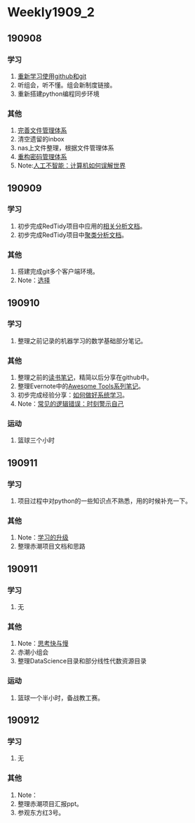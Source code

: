 # Weekly1909_2

## 190908

### 学习

1. [重新学习使用github和git](https://github.com/YiguoWang/Domybest/blob/master/600%20-%20%E5%96%84%E7%94%A8%E5%88%A9%E5%99%A8/Git%E5%AD%A6%E4%B9%A0%E7%AC%94%E8%AE%B0.md)
2. 听组会，听不懂。组会新制度链接。
3. 重新搭建python编程同步环境



### 其他

1. [完善文件管理体系](https://github.com/YiguoWang/Domybest/blob/master/600%20-%20%E5%96%84%E7%94%A8%E5%88%A9%E5%99%A8/%E5%A6%82%E4%BD%95%E5%81%9A%E5%A5%BD%E6%96%87%E4%BB%B6%E7%AE%A1%E7%90%86.md)
2. 清空遗留的inbox
3. nas上文件整理，根据文件管理体系
4. [重构密码管理体系](https://github.com/YiguoWang/Domybest/blob/master/600%20-%20%E5%96%84%E7%94%A8%E5%88%A9%E5%99%A8/%E5%A6%82%E4%BD%95%E5%81%9A%E5%A5%BD%E5%AF%86%E7%A0%81%E7%AE%A1%E7%90%86.md)
5. Note:[人工不智能：计算机如何误解世界](https://github.com/YiguoWang/Domybest/blob/master/700%20-%20Reading%20List/191008%20-%E3%80%8A%E4%BA%BA%E5%B7%A5%E4%B8%8D%E6%99%BA%E8%83%BD%EF%BC%9A%E8%AE%A1%E7%AE%97%E6%9C%BA%E5%A6%82%E4%BD%95%E8%AF%AF%E8%A7%A3%E4%B8%96%E7%95%8C%E3%80%8B.md)



## 190909

### 学习

1. 初步完成RedTidy项目中应用的[相关分析文档](https://github.com/YiguoWang/Domybest/blob/master/500%20-%20RedTidyProject/%E7%9B%B8%E5%85%B3%E5%88%86%E6%9E%90.md)。
2. 初步完成RedTidy项目中[聚类分析文档](https://github.com/YiguoWang/Domybest/blob/master/500%20-%20RedTidyProject/%E8%81%9A%E7%B1%BB%E5%88%86%E6%9E%90.md)。

### 其他

1. 搭建完成git多个客户端环境。
2. Note：[选择](https://github.com/YiguoWang/Domybest/blob/master/700%20-%20Reading%20List/191009%20-%E3%80%8A%E9%80%89%E6%8B%A9%E3%80%8B.md)



## 190910

### 学习

1. 整理之前记录的机器学习的数学基础部分笔记。

### 其他

1. 整理之前的[读书笔记](https://github.com/YiguoWang/Domybest/tree/master/700%20-%20Reading%20List)，精简以后分享在github中。
2. 整理Evernote中的[Awesome Tools系列笔记](https://github.com/YiguoWang/Domybest/blob/master/600%20-%20%E5%96%84%E7%94%A8%E5%88%A9%E5%99%A8/Awesome%20tools.md)。
3. 初步完成经验分享：[如何做好系统学习](https://github.com/YiguoWang/Domybest/blob/master/600%20-%20%E5%96%84%E7%94%A8%E5%88%A9%E5%99%A8/%E5%A6%82%E4%BD%95%E5%81%9A%E5%A5%BD%E7%B3%BB%E7%BB%9F%E5%AD%A6%E4%B9%A0.md)。
4. Note：[常见的逻辑错误：时刻警示自己](https://github.com/YiguoWang/Domybest/blob/master/700%20-%20Reading%20List/191010%20-%20%E2%80%9C%E5%B8%B8%E8%A7%81%E7%9A%84%E9%80%BB%E8%BE%91%E9%94%99%E8%AF%AF%E2%80%9D.md)

### 运动

1. 篮球三个小时


## 190911

### 学习

1. 项目过程中对python的一些知识点不熟悉，用的时候补充一下。

### 其他

1. Note：[学习的升级](https://github.com/YiguoWang/Domybest/blob/master/700%20-%20Reading%20List/191011%20-%E3%80%8A%E5%AD%A6%E4%B9%A0%E7%9A%84%E5%8D%87%E7%BA%A7%E3%80%8B.md)
2. 整理赤潮项目文档和思路

## 190911

### 学习

1. 无

### 其他

1. Note：[思考快与慢](https://github.com/YiguoWang/Domybest/blob/master/700%20-%20Reading%20List/191012%20-%E3%80%8A%E6%80%9D%E8%80%83%E5%BF%AB%E4%B8%8E%E6%85%A2%E3%80%8B.md)
2. 赤潮小组会
3. 整理DataScience目录和部分线性代数资源目录

### 运动

1. 篮球一个半小时，备战教工赛。

## 190912

### 学习

1. 无

### 其他

1. Note：
2. 整理赤潮项目汇报ppt。
3. 参观东方红3号。


